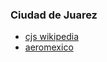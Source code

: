 
### Ciudad de Juarez

- [cjs wikipedia](https://en.wikipedia.org/wiki/Ciudad_Ju%C3%A1rez_International_Airport)
- [aeromexico](https://www.aeromexico.com/es_mx/vuelos-a-ciudad-juarez?cq_src=GOOGLE&cq_cmp=71700000117790897&cq_con=Ciudad+Ju%C3%A1rez&cq_term=vuelos+a+ciudad+ju%C3%A1rez&cq_net=g&cq_med=PS_MEX_MDS_DSTNS-MX-LOAD-FCT_NB_ALY_99_PRF_IM_GGL_ES&cq_plt=gp&gad_source=1&gclid=Cj0KCQjwm7q-BhDRARIsACD6-fU61EC8xzEAtG8N-GiMW-c40xDUNXdlMo61U_-Jepd9vIZOq3WKSloaAq0gEALw_wcB&gclsrc=aw.ds)
